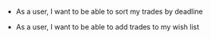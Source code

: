<!-- * As a user, I want to be able to create a new account -->

<!-- * As a user, I want to be able to add profile details -->

<!-- * As a user, I want to be able to edit my profile details -->

<!-- * As a user, I want to be able to view possible trades by theme -->

<!-- * As a user, I want to be able to make an offer to another user -->

<!-- * As a user, I want to be able to accept an offer, and see it on my dash -->

<!-- * As a user, I want to be able to refuse a trades -->

<!-- * As a user, I want to be able to rate the user I traded with -->

<!-- * As an admin, I want to be able to delete accounts -->

* As a user, I want to be able to sort my trades by deadline

* As a user, I want to be able to add trades to my wish list
